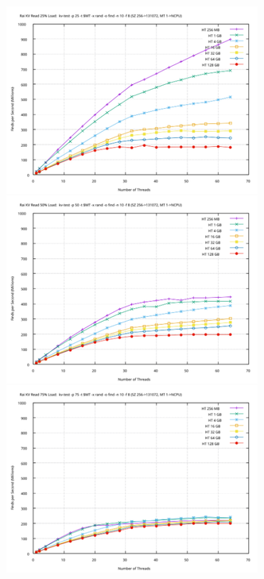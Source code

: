 ![mt_scale_read_25](mt_scale_read_25.svg)
![mt_scale_read_50](mt_scale_read_50.svg)
![mt_scale_read_75](mt_scale_read_75.svg)

